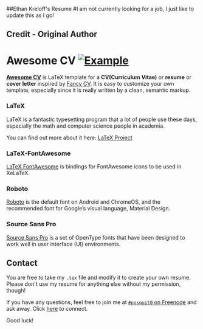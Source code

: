 ##Ethan Kreloff's Resume
#I am not currently looking for a job, I just like to update this as I go!

## Credit - Original Author
# Awesome CV [![Example](https://img.shields.io/badge/example-pdf-green.svg)](https://raw.githubusercontent.com/posquit0/Awesome-CV/master/examples/resume.pdf)


[**Awesome CV**](https://github.com/posquit0/Awesome-CV) is LaTeX template for a **CV(Curriculum Vitae)** or **resume** or **cover letter** inspired by [Fancy CV](https://www.sharelatex.com/templates/cv-or-resume/fancy-cv). It is easy to customize your own template, especially since it is really written by a clean, semantic markup.

### LaTeX
LaTeX is a fantastic typesetting program that a lot of people use these days, especially the math and computer science people in academia.

You can find out more about it here: [LaTeX Project](http://www.latex-project.org)

### LaTeX-FontAwesome
[LaTeX FontAwesome](https://github.com/furl/latex-fontawesome) is bindings for FontAwesome icons to be used in XeLaTeX.

### Roboto
[Roboto](https://github.com/google/roboto) is the default font on Android and ChromeOS, and the recommended font for Google’s visual language, Material Design.

### Source Sans Pro
[Source Sans Pro](https://github.com/adobe-fonts/source-sans-pro) is a set of OpenType fonts that have been designed to work well in user interface (UI) environments.


## Contact
You are free to take my `.tex` file and modify it to create your own resume. Please don't use my resume for anything else without my permission, though!

If you have any questions, feel free to join me at [`#posquit0` on Freenode](irc://irc.freenode.net/posquit0) and ask away. Click [here](https://kiwiirc.com/client/irc.freenode.net/posquit0) to connect.

Good luck!
